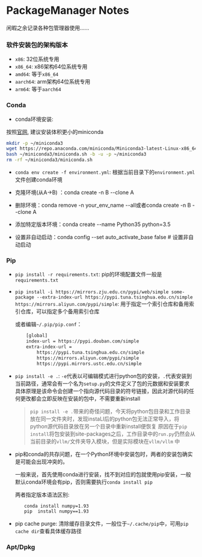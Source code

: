 # PackageManager Notes

闲暇之余记录各种包管理器使用......

### 软件安装包的架构版本

+ `x86`: 32位系统专用
+ `x86_64`: x86架构64位系统专用
+ `amd64`: 等于`x86_64`
+ `aarch64`: arm架构64位系统专用
+ `arm64`: 等于`aarch64`


### Conda

+ conda环境安装:

按照[官网](https://docs.anaconda.com/miniconda/), 建议安装体积更小的miniconda
```sh
mkdir -p ~/miniconda3
wget https://repo.anaconda.com/miniconda/Miniconda3-latest-Linux-x86_64.sh -O ~/miniconda3/miniconda.sh
bash ~/miniconda3/miniconda.sh -b -u -p ~/miniconda3
rm -rf ~/miniconda3/miniconda.sh
```

+ `conda env create -f environment.yml`: 根据当前目录下的`environment.yml` 文件创建conda环境

+ 克隆环境(从A->B) ：conda create -n B --clone A
+ 删除环境：conda remove -n your_env_name --all或者conda create -n B --clone A
+ 添加特定版本环境：conda create --name Python35 python=3.5
+ 设置非自动启动：conda config --set auto_activate_base false # 设置非自动启动

### Pip

+ `pip install -r requirements.txt`: pip的环境配置文件一般是`requirements.txt`

+ `pip install -i https://mirrors.zju.edu.cn/pypi/web/simple some-package --extra-index-url https://pypi.tuna.tsinghua.edu.cn/simple https://mirrors.aliyun.com/pypi/simple`: 用于指定一个索引仓库和备用索引仓库，可以指定多个备用索引仓库
  
    或者编辑`~/.pip/pip.conf`：

    ```bash
        [global]
        index-url = https://pypi.douban.com/simple
        extra-index-url =
            https://pypi.tuna.tsinghua.edu.cn/simple
            https://mirrors.aliyun.com/pypi/simple
            https://pypi.mirrors.ustc.edu.cn/simple
    ```

+ `pip install -e .`: `-e`代表以可编辑模式进行python包的安装，`.`代表安装到当前路径，通常会有一个名为`setup.py`的文件定义了包的元数据和安装要求
具体原理是该命令会创建一个指向源代码目录的符号链接，因此对源代码的任何更改都会立即反映在安装的包中，不需要重新install

    > `pip install -e .`带来的奇怪问题，今天将python包目录和工作目录放在同一文件夹时，发现instaLl后的python包无法正常导入，将python源代码目录放在另一个目录中重新install便恢复
    原因在于`pip install`将包安装到site-packages之后，工作目录中的`run.py`仍然会从当前目录的`vllm/`文件夹导入模块，但是实际模块在`vllm/vllm` 中

+ pip和conda的共存问题，在一个Python环境中安装包时，两者的安装包确实是可能会出现冲突的。

    一般来说，首先使用conda进行安装，找不到对应的包就使用pip安装，一般默认conda环境会有pip，否则需要执行`conda install pip`

    两者指定版本语法区别:

    ```bash
    　　conda install numpy=1.93
    　　pip  install numpy==1.93
    ```

+ pip cache purge: 清除缓存目录文件，一般位于`~/.cache/pip`中，可用`pip cache dir`查看具体缓存路径
### Apt/Dpkg

